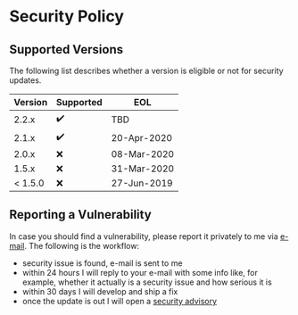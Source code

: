 # Security Policy

## Supported Versions

The following list describes whether a version is eligible or not for security updates.

| Version | Supported          | EOL  |
| ------- | ------------------ |------|
| 2.2.x   | :heavy_check_mark: | TBD  |
| 2.1.x   | :heavy_check_mark: | 20-Apr-2020  |
| 2.0.x   | :x: | 08-Mar-2020  |
| 1.5.x   | :x: | 31-Mar-2020 |
| < 1.5.0 | :x: | 27-Jun-2019 |

## Reporting a Vulnerability

In case you should find a vulnerability, please report it privately to me via [e-mail](mailto:paolostivanin@users.noreply.github.com).
The following is the workflow:
- security issue is found, e-mail is sent to me
- within 24 hours I will reply to your e-mail with some info like, for example, whether it actually is a security issue and how serious it is
- within 30 days I will develop and ship a fix
- once the update is out I will open a [security advisory](https://github.com/paolostivanin/OTPClient/security/advisories)
